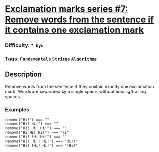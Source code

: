 # [Exclamation marks series #7: Remove words from the sentence if it contains one exclamation mark](https://www.codewars.com/kata/57fafb6d2b5314c839000195)

### Difficulty: `7 kyu`

### Tags: `Fundamentals` `Strings` `Algorithms`

## Description

Remove words from the sentence if they contain exactly one exclamation mark. Words are separated by a single space, without leading/trailing spaces.

### Examples

```
remove("Hi!") === ""
remove("Hi! Hi!") === ""
remove("Hi! Hi! Hi!") === ""
remove("Hi Hi! Hi!") === "Hi"
remove("Hi! !Hi Hi!") === ""
remove("Hi! Hi!! Hi!") === "Hi!!"
remove("Hi! !Hi! Hi!") === "!Hi!"
```